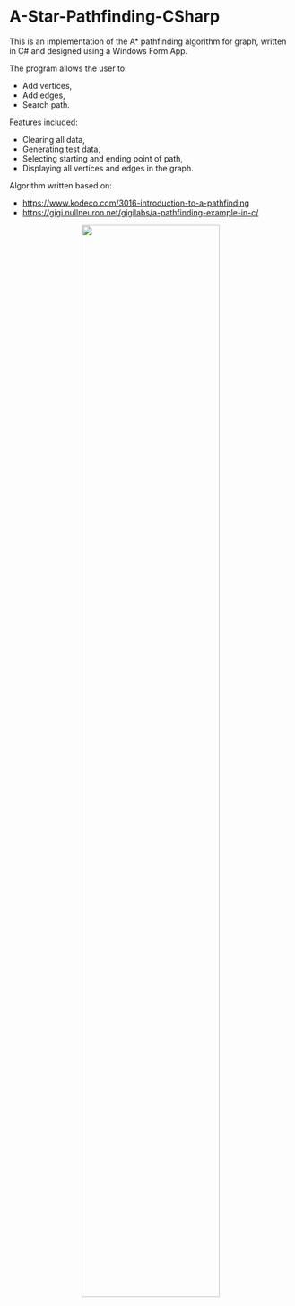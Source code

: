 # A-Star-Pathfinding-CSharp
This is an implementation of the A* pathfinding algorithm for graph, written in C# and designed using a Windows Form App.

The program allows the user to:
- Add vertices,
- Add edges,
- Search path.

Features included:
- Clearing all data,
- Generating test data,
- Selecting starting and ending point of path,
- Displaying all vertices and edges in the graph.

Algorithm written based on:
- https://www.kodeco.com/3016-introduction-to-a-pathfinding
- https://gigi.nullneuron.net/gigilabs/a-pathfinding-example-in-c/

<p align="center">
  <img width=70% height=70% src="https://user-images.githubusercontent.com/115116487/216705108-80653012-d620-472c-9e4c-5fa879b729e2.png">
</p>


